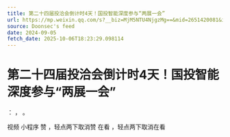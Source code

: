 ```yaml
---
title: 第二十四届投洽会倒计时4天！国投智能深度参与“两展一会”
url: https://mp.weixin.qq.com/s?__biz=MjM5NTU4NjgzMg==&mid=2651420081&idx=1&sn=0aa79a8f2ee397c0c63c78ce2ec2be4a
source: Doonsec's feed
date: 2024-09-05
fetch_date: 2025-10-06T18:23:29.098114
---
```


# 第二十四届投洽会倒计时4天！国投智能深度参与“两展一会”

：
，
。

视频
小程序
赞
，轻点两下取消赞
在看
，轻点两下取消在看